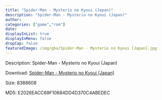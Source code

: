 ```yaml
---
title: "Spider-Man - Mysterio no Kyoui (Japan)"
description: "Spider-Man - Mysterio no Kyoui (Japan)"
author: 
categories: ["game","rom"]
date: 
displayInList: true
displayInMenu: false
dropCap: false
featuredImage: /img/gba/Spider-Man - Mysterio no Kyoui [Japan].jpg
---
```


Description: Spider-Man - Mysterio no Kyoui (Japan)

Download: <a style="text-decoration:underline;" href="https://mega.nz/#!fDAwXS5B!g1WtvNS2a-SaM_pM6s0Cufll_JYjyKbG4x2k4kyRnZ8" target = "_blank" rel = "nofollow" > Spider-Man - Mysterio no Kyoui (Japan)</a>

Size: 8388608

MD5: E2026EACC69F10684DD4D370C4ABEDEC

